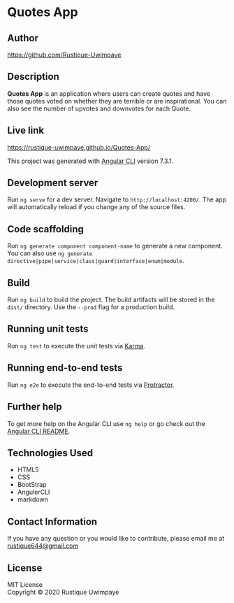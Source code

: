 # Quotes App 
## Author

https://github.com/Rustique-Uwimpaye

## Description 

**Quotes App** is an application where users can create quotes and have those quotes voted on whether they are terrible or are inspirational. You can also see the number of upvotes and downvotes for each Quote.

## Live link

 https://rustique-uwimpaye.github.io/Quotes-App/

This project was generated with [Angular CLI](https://github.com/angular/angular-cli) version 7.3.1.

## Development server

Run `ng serve` for a dev server. Navigate to `http://localhost:4200/`. The app will automatically reload if you change any of the source files.

## Code scaffolding

Run `ng generate component component-name` to generate a new component. You can also use `ng generate directive|pipe|service|class|guard|interface|enum|module`.

## Build

Run `ng build` to build the project. The build artifacts will be stored in the `dist/` directory. Use the `--prod` flag for a production build.

## Running unit tests

Run `ng test` to execute the unit tests via [Karma](https://karma-runner.github.io).

## Running end-to-end tests

Run `ng e2e` to execute the end-to-end tests via [Protractor](http://www.protractortest.org/).

## Further help

To get more help on the Angular CLI use `ng help` or go check out the [Angular CLI README](https://github.com/angular/angular-cli/blob/master/README.md).

## Technologies Used

* HTML5
* CSS
* BootStrap
* AngulerCLI
* markdown

## Contact Information

If you have any question or you would like to contribute, please email me at rustique644@gmail.com

## License 

MIT License <br>
Copyright © 2020 Rustique Uwimpaye